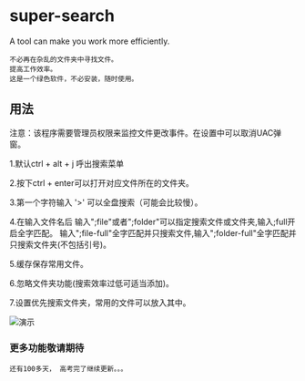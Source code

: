 # super-search
A tool can make you work more efficiently.


    不必再在杂乱的文件夹中寻找文件。
    提高工作效率。
    这是一个绿色软件，不必安装，随时使用。
    
## 用法
注意：该程序需要管理员权限来监控文件更改事件。在设置中可以取消UAC弹窗。

1.默认ctrl + alt + j 呼出搜索菜单  

2.按下ctrl + enter可以打开对应文件所在的文件夹。  

3.第一个字符输入 '>'  可以全盘搜索（可能会比较慢）。  

4.在输入文件名后 输入";file"或者";folder"可以指定搜索文件或文件夹,输入;full开启全字匹配。
  输入";file-full"全字匹配并只搜索文件,输入";folder-full"全字匹配并只搜索文件夹(不包括引号)。

5.缓存保存常用文件。  

6.忽略文件夹功能(搜索效率过低可适当添加)。  

7.设置优先搜索文件夹，常用的文件可以放入其中。  

    
![演示](https://github.com/XUANXUQAQ/super-search/raw/master/%E6%BC%94%E7%A4%BA.gif)
    
### 更多功能敬请期待
    还有100多天， 高考完了继续更新。。。
    
   
